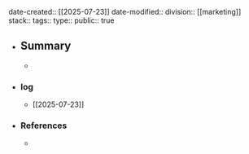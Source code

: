 date-created:: [[2025-07-23]]
date-modified::
division:: [[marketing]] 
stack::
tags::
type::
public:: true

- ## Summary
	-
- ### log
	- [[2025-07-23]]
- ### References
	-